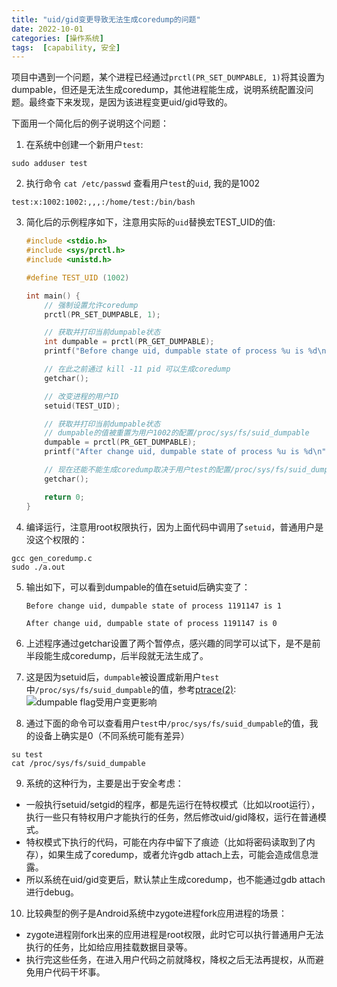 ```yaml
---
title: "uid/gid变更导致无法生成coredump的问题"
date: 2022-10-01
categories: [操作系统]
tags:  [capability, 安全] 
---
```



项目中遇到一个问题，某个进程已经通过`prctl(PR_SET_DUMPABLE, 1)`将其设置为dumpable，但还是无法生成coredump，其他进程能生成，说明系统配置没问题。最终查下来发现，是因为该进程变更uid/gid导致的。

下面用一个简化后的例子说明这个问题：

1. 在系统中创建一个新用户`test`:
  ```
  sudo adduser test
  ```
2. 执行命令 `cat /etc/passwd` 查看用户`test`的`uid`, 我的是1002
  ```
  test:x:1002:1002:,,,:/home/test:/bin/bash
  ```
3. 简化后的示例程序如下，注意用实际的`uid`替换宏TEST_UID的值:

    ```c
    #include <stdio.h>
    #include <sys/prctl.h>
    #include <unistd.h>

    #define TEST_UID (1002)

    int main() {
        // 强制设置允许coredump
        prctl(PR_SET_DUMPABLE, 1);

        // 获取并打印当前dumpable状态
        int dumpable = prctl(PR_GET_DUMPABLE);
        printf("Before change uid, dumpable state of process %u is %d\n", getpid(), dumpable);

        // 在此之前通过 kill -11 pid 可以生成coredump
        getchar();

        // 改变进程的用户ID
        setuid(TEST_UID);

        // 获取并打印当前dumpable状态
        // dumpable的值被重置为用户1002的配置/proc/sys/fs/suid_dumpable
        dumpable = prctl(PR_GET_DUMPABLE);
        printf("After change uid, dumpable state of process %u is %d\n", getpid(), dumpable);

        // 现在还能不能生成coredump取决于用户test的配置/proc/sys/fs/suid_dumpable
        getchar();

        return 0;
    }
    ```

4. 编译运行，注意用root权限执行，因为上面代码中调用了`setuid`，普通用户是没这个权限的：
  ```
  gcc gen_coredump.c
  sudo ./a.out
  ```

5. 输出如下，可以看到dumpable的值在setuid后确实变了：

    ```
    Before change uid, dumpable state of process 1191147 is 1

    After change uid, dumpable state of process 1191147 is 0
    ```

6. 上述程序通过getchar设置了两个暂停点，感兴趣的同学可以试下，是不是前半段能生成coredump，后半段就无法生成了。

7. 这是因为setuid后，`dumpable`被设置成新用户`test`中`/proc/sys/fs/suid_dumpable`的值，参考[ptrace(2)](http://man.he.net/man2/prctl):  
![dumpable flag受用户变更影响](http://data.coderhuo.tech/2022-10-01-setuid_not_gen_coredump/dumpable_change_small.jpg)
8. 通过下面的命令可以查看用户`test`中`/proc/sys/fs/suid_dumpable`的值，我的设备上确实是0（不同系统可能有差异）
  ```
  su test
  cat /proc/sys/fs/suid_dumpable
  ```
9. 系统的这种行为，主要是出于安全考虑：
  - 一般执行setuid/setgid的程序，都是先运行在特权模式（比如以root运行），执行一些只有特权用户才能执行的任务，然后修改uid/gid降权，运行在普通模式。
  - 特权模式下执行的代码，可能在内存中留下了痕迹（比如将密码读取到了内存），如果生成了coredump，或者允许gdb attach上去，可能会造成信息泄露。
  - 所以系统在uid/gid变更后，默认禁止生成coredump，也不能通过gdb attach进行debug。

10. 比较典型的例子是Android系统中zygote进程fork应用进程的场景：
  - zygote进程刚fork出来的应用进程是root权限，此时它可以执行普通用户无法执行的任务，比如给应用挂载数据目录等。
  - 执行完这些任务，在进入用户代码之前就降权，降权之后无法再提权，从而避免用户代码干坏事。
